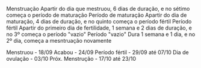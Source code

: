 Menstruação
Apartir do dia que mestruou, 6 dias de duração, e no sétimo começa o período de maturação
Período de maturação
Apartir do dia de maturação, 4 dias de duração, e no quinto começa o período fértil
Período fértil
Apartir do primeiro dia de fertilidade, 1 semana e 2 dias de duração, e no 3º começa o período "vazio"
Período "vazio"
Dura 1 semana e 1 dia, e no 2º dia, começa a mesntruação novamente

Menstruou - 18/09
Acabou - 24/09
Período fértil - 29/09 até 07/10
Dia de ovulação - 03/10
Próx. Menstrução - 17/10 até 23/10